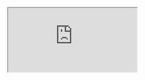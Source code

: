 <iframe src="https://github.com/scifiltr/LEFT4E1/blob/master/MusicTypewriter/PianoUnmute.html"></iframe>
